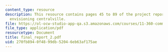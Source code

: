 ```yaml
---
content_type: resource
description: This resource contains pages 45 to 89 of the project report based on
  envisioning centralville.
file: https://ol-ocw-studio-app-qa.s3.amazonaws.com/courses/11-360-community-growth-and-land-use-planning-fall-2005/270fb8940f4899db52046eb63af175ae_final_report_2.pdf
file_type: application/pdf
resourcetype: Document
title: final_report_2.pdf
uid: 270fb894-0f48-99db-5204-6eb63af175ae
---
```


